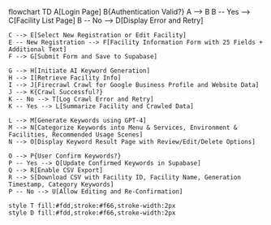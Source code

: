 flowchart TD
    A[Login Page]
    B{Authentication Valid?}
    A --> B
    B -- Yes --> C[Facility List Page]
    B -- No --> D[Display Error and Retry]

    C --> E[Select New Registration or Edit Facility]
    E -- New Registration --> F[Facility Information Form with 25 Fields + Additional Text]
    F --> G[Submit Form and Save to Supabase]

    G --> H[Initiate AI Keyword Generation]
    H --> I[Retrieve Facility Info]
    I --> J[Firecrawl Crawl for Google Business Profile and Website Data]
    J --> K{Crawl Successful?}
    K -- No --> T[Log Crawl Error and Retry]
    K -- Yes --> L[Summarize Facility and Crawled Data]

    L --> M[Generate Keywords using GPT-4]
    M --> N[Categorize Keywords into Menu & Services, Environment & Facilities, Recommended Usage Scenes]
    N --> O[Display Keyword Result Page with Review/Edit/Delete Options]

    O --> P{User Confirm Keywords?}
    P -- Yes --> Q[Update Confirmed Keywords in Supabase]
    Q --> R[Enable CSV Export]
    R --> S[Download CSV with Facility ID, Facility Name, Generation Timestamp, Category Keywords]
    P -- No --> U[Allow Editing and Re-Confirmation]

    style T fill:#fdd,stroke:#f66,stroke-width:2px
    style D fill:#fdd,stroke:#f66,stroke-width:2px